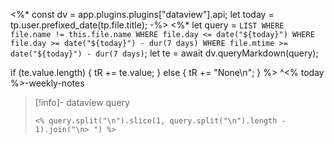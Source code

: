 <%*
const dv = app.plugins.plugins["dataview"].api;
let today = tp.user.prefixed_date(tp.file.title);
-%>
<%*
let query = `
    LIST
    WHERE file.name != this.file.name
    WHERE file.day <= date("${today}")
    WHERE file.day >= date("${today}") - dur(7 days)
    WHERE file.mtime >= date("${today}") - dur(7 days)
`;
let te = await dv.queryMarkdown(query);

if (te.value.length) {
    tR += te.value;
} else {
    tR += "None\n";
}
%>
^<% today %>-weekly-notes

> [!info]- dataview query
> ```
> <% query.split("\n").slice(1, query.split("\n").length - 1).join("\n> ") %>
> ```